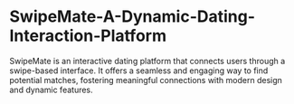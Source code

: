 # SwipeMate-A-Dynamic-Dating-Interaction-Platform
SwipeMate is an interactive dating platform that connects users through a swipe-based interface. It offers a seamless and engaging way to find potential matches, fostering meaningful connections with modern design and dynamic features.
